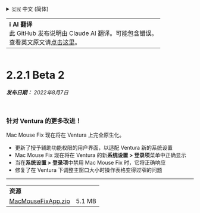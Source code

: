 <details>
<summary>🇨🇳 中文 (简体)</summary>

[🇬🇧 English (GitHub)](https://github.com/noah-nuebling/mac-mouse-fix/releases/tag/2.2.1-Beta-2)\
[🇦🇩 Català](https://redirect.macmousefix.com/?target=mmf-release&tag=2.2.1-Beta-2&locale=ca)\
[🇩🇪 Deutsch](https://redirect.macmousefix.com/?target=mmf-release&tag=2.2.1-Beta-2&locale=de)\
[🇪🇸 Español](https://redirect.macmousefix.com/?target=mmf-release&tag=2.2.1-Beta-2&locale=es)\
[🇫🇷 Français](https://redirect.macmousefix.com/?target=mmf-release&tag=2.2.1-Beta-2&locale=fr)\
[🇮🇩 Indonesia](https://redirect.macmousefix.com/?target=mmf-release&tag=2.2.1-Beta-2&locale=id)\
[🇮🇹 Italiano](https://redirect.macmousefix.com/?target=mmf-release&tag=2.2.1-Beta-2&locale=it)\
[🇭🇺 Magyar](https://redirect.macmousefix.com/?target=mmf-release&tag=2.2.1-Beta-2&locale=hu)\
[🇳🇱 Nederlands](https://redirect.macmousefix.com/?target=mmf-release&tag=2.2.1-Beta-2&locale=nl)\
[🇵🇱 Polski](https://redirect.macmousefix.com/?target=mmf-release&tag=2.2.1-Beta-2&locale=pl)\
[🇧🇷 Português (Brasil)](https://redirect.macmousefix.com/?target=mmf-release&tag=2.2.1-Beta-2&locale=pt-BR)\
[🇵🇹 Português (Portugal)](https://redirect.macmousefix.com/?target=mmf-release&tag=2.2.1-Beta-2&locale=pt-PT)\
[🇷🇴 Română](https://redirect.macmousefix.com/?target=mmf-release&tag=2.2.1-Beta-2&locale=ro)\
[🇸🇪 Svenska](https://redirect.macmousefix.com/?target=mmf-release&tag=2.2.1-Beta-2&locale=sv)\
[🇻🇳 Tiếng Việt](https://redirect.macmousefix.com/?target=mmf-release&tag=2.2.1-Beta-2&locale=vi)\
[🇹🇷 Türkçe](https://redirect.macmousefix.com/?target=mmf-release&tag=2.2.1-Beta-2&locale=tr)\
[🇨🇿 Čeština](https://redirect.macmousefix.com/?target=mmf-release&tag=2.2.1-Beta-2&locale=cs)\
[🇬🇷 Ελληνικά](https://redirect.macmousefix.com/?target=mmf-release&tag=2.2.1-Beta-2&locale=el)\
[🇷🇺 Русский](https://redirect.macmousefix.com/?target=mmf-release&tag=2.2.1-Beta-2&locale=ru)\
[🇺🇦 Українська](https://redirect.macmousefix.com/?target=mmf-release&tag=2.2.1-Beta-2&locale=uk)\
[🇮🇱 עברית](https://redirect.macmousefix.com/?target=mmf-release&tag=2.2.1-Beta-2&locale=he)\
[🇸🇦 العربية](https://redirect.macmousefix.com/?target=mmf-release&tag=2.2.1-Beta-2&locale=ar)\
[🇮🇳 हिन्दी](https://redirect.macmousefix.com/?target=mmf-release&tag=2.2.1-Beta-2&locale=hi)\
[🇹🇭 ไทย](https://redirect.macmousefix.com/?target=mmf-release&tag=2.2.1-Beta-2&locale=th)\
**🇨🇳 中文 (简体)**\
[🇨🇳 中文 (繁體)](https://redirect.macmousefix.com/?target=mmf-release&tag=2.2.1-Beta-2&locale=zh-Hant)\
[🇭🇰 中文（香港)](https://redirect.macmousefix.com/?target=mmf-release&tag=2.2.1-Beta-2&locale=zh-HK)\
[🇯🇵 日本語](https://redirect.macmousefix.com/?target=mmf-release&tag=2.2.1-Beta-2&locale=ja)\
[🇰🇷 한국어](https://redirect.macmousefix.com/?target=mmf-release&tag=2.2.1-Beta-2&locale=ko)\
[Help translate Mac Mouse Fix to different languages!](https://github.com/noah-nuebling/mac-mouse-fix/discussions/731)
</details>
<table align=><td>
<b>ℹ️ AI 翻译</b><br>
此 GitHub 发布说明由 Claude AI 翻译。可能包含错误。<br>
查看英文原文请<a href="https://github.com/noah-nuebling/mac-mouse-fix/releases/tag/2.2.1-Beta-2">点击这里</a>。
</td></table>

<table></table>

# 2.2.1 Beta 2
***发布日期：** 2022年8月7日*

<br>

### 针对 Ventura 的更多改进！

Mac Mouse Fix 现在将在 Ventura 上完全原生化。

- 更新了授予辅助功能权限的用户界面，以适配 Ventura 新的系统设置
- Mac Mouse Fix 现在将在 Ventura 的新**系统设置 > 登录项**菜单中正确显示
- 当在**系统设置 > 登录项**中禁用 Mac Mouse Fix 时，它将正确响应
- 修复了在 Ventura 下调整主窗口大小时操作表格变得过窄的问题

---

<table align="start">
<tr>
    <td colspan=2>
        <b>资源</b>
    </td>
</tr>
<tr>
    <td><a href="https://github.com/noah-nuebling/mac-mouse-fix/releases/download/2.2.1-Beta-2/MacMouseFixApp.zip">MacMouseFixApp.zip</a></td>
    <td>5.1 MB</td>
</tr>
</table>